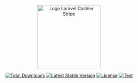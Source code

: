 <p align="center">
  <img src="https://comunidad.apphive.io/uploads/default/original/2X/4/4e6b2a93f2962dcf06f8683c105cfdd64d3d18b3.png" alt="Logo Laravel Cashier Stripe" width="200px">
</p>

<p align="center">
<a href="https://packagist.org/packages/oscar-rey/laravel-wompi"><img src="https://img.shields.io/packagist/dt/oscar-rey/laravel-wompi" alt="Total Downloads"></a>
<a href="https://packagist.org/packages/oscar-rey/laravel-wompi"><img src="https://img.shields.io/packagist/v/oscar-rey/laravel-wompi" alt="Latest Stable Version"></a>
<a href="https://packagist.org/packages/oscar-rey/laravel-wompi"><img src="https://img.shields.io/packagist/l/oscar-rey/laravel-wompi" alt="License"></a>
 <a href="https://packagist.org/packages/oscar-rey/laravel-wompi"><img src="https://github.com/oscar-rey-mosquera/laravel-wompi/actions/workflows/test.yml/badge.svg" alt="Test"></a>
</p>